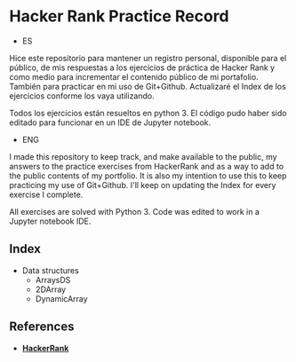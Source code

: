 # Hacker Rank Practice Record

- ES

Hice este repositorio para mantener un registro personal, disponible para el público, de mis respuestas a los ejercicios de práctica de Hacker Rank y como medio para incrementar el contenido público de mi portafolio. También para practicar en mi uso de Git+Github. Actualizaré el Index de los ejercicios conforme los vaya utilizando. 

Todos los ejercicios están resueltos en python 3. El código pudo haber sido editado para funcionar en un IDE de Jupyter notebook.

- ENG

I made this repository to keep track, and make available to the public, my answers to the practice exercises from HackerRank and as a way to add to the public contents of my portfolio. It is also my intention to use this to keep practicing my use of Git+Github. I'll keep on updating the Index for every exercise I complete.

All exercises are solved with Python 3. Code was edited to work in a Jupyter notebook IDE.


## Index

- Data structures  
    - ArraysDS
    - 2DArray
    - DynamicArray

## References

- [**HackerRank**](www.hackerrank.com)
